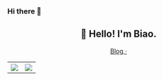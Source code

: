 ### Hi there 👋

<!--
**bgeng777/bgeng777** is a ✨ _special_ ✨ repository because its `README.md` (this file) appears on your GitHub profile.

Here are some ideas to get you started:

- 🔭 I’m currently working on ...
- 🌱 I’m currently learning ...
- 👯 I’m looking to collaborate on ...
- 🤔 I’m looking for help with ...
- 💬 Ask me about ...
- 📫 How to reach me: ...
- 😄 Pronouns: ...
- ⚡ Fun fact: ...
-->
<h2 align="center">👋 Hello! I'm Biao.</h2>
<p align="center">
  <a href="https://kengeng.github.io/">
  Blog · 
  </a>
</p>

<table style="width:100%">
  <tr>
    <th><a href="https://github.com/bgeng777">
      <img src="https://github-readme-stats.vercel.app/api?username=bgeng777&show_icons=true&hide_border=true&count_private=true&include_all_commits=true" />
    </a></th>
    <th><a href="https://github.com/bgeng777">
      <img src="https://github-readme-stats.vercel.app/api/top-langs/?username=bgeng777&layout=compact&langs_count=6" />
    </a></th>
  </tr>
</table>

